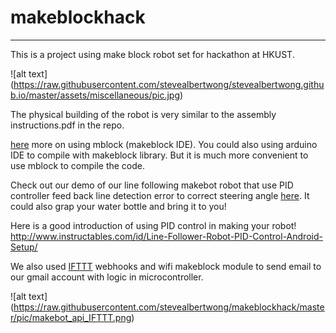 # makeblockhack

--- 

This is a project using make block robot set for hackathon at HKUST. 

![alt text]
(https://raw.githubusercontent.com/stevealbertwong/stevealbertwong.github.io/master/assets/miscellaneous/pic.jpg)


The physical building of the robot is very similar to the assembly instructions.pdf in the repo.

[here](http://www.instructables.com/id/Learning-Experience-and-Review-the-Makeblock-3-in-/) more on using mblock (makeblock IDE). You could also using arduino IDE to compile with makeblock library. But it is much more convenient to use mblock to compile the code.

Check out our demo of our line following makebot robot that use PID controller feed back line detection error to correct steering angle [here](https://youtu.be/C-BMuusDLDE). It could also grap your water bottle and bring it to you!

Here is a good introduction of using PID control in making your robot!
http://www.instructables.com/id/Line-Follower-Robot-PID-Control-Android-Setup/

We also used [IFTTT](https://ifttt.com/maker_webhooks) webhooks and wifi makeblock module to send email to our gmail account with logic in microcontroller. 

![alt text]
(https://raw.githubusercontent.com/stevealbertwong/makeblockhack/master/pic/makebot_api_IFTTT.png)






